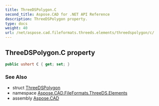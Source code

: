 ```yaml
---
title: ThreeDSPolygon.C
second_title: Aspose.CAD for .NET API Reference
description: ThreeDSPolygon property. 
type: docs
weight: 40
url: /net/aspose.cad.fileformats.threeds.elements/threedspolygon/c/
---
```

## ThreeDSPolygon.C property

```csharp
public ushort C { get; set; }
```

### See Also

* struct [ThreeDSPolygon](../)
* namespace [Aspose.CAD.FileFormats.ThreeDS.Elements](../../threedspolygon/)
* assembly [Aspose.CAD](../../../)


